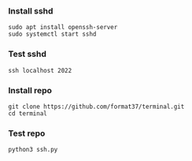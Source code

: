 ### Install sshd
```
sudo apt install openssh-server
sudo systemctl start sshd
```
### Test sshd
```
ssh localhost 2022
```
### Install repo
```
git clone https://github.com/format37/terminal.git
cd terminal
```
### Test repo
```
python3 ssh.py
```